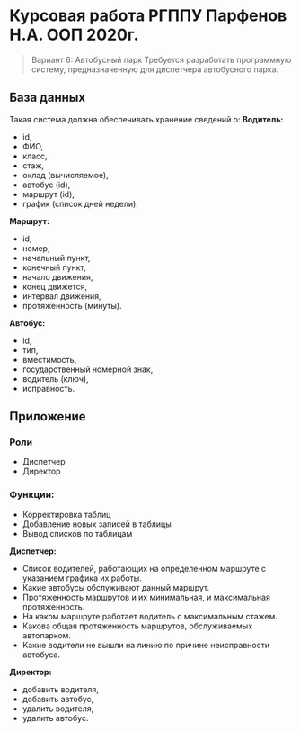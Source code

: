 # Курсовая работа РГППУ Парфенов Н.А. ООП 2020г.
> Вариант 6: Автобусный парк
Требуется разработать программную систему, предназначенную для диспетчера
автобусного парка. 

## База данных
Такая система должна обеспечивать хранение сведений о:
**Водитель:** 
- id,
- ФИО,
- класс,
- стаж,
- оклад (вычисляемое),
- автобус (id),
- маршрут (id),
- график (список дней недели).

**Маршрут:** 
- id,
- номер,
- начальный пункт,
- конечный пункт,
- начало движения,
- конец движется,
- интервал движения,
- протяженность (минуты).

**Автобус:** 
- id,
- тип, 
- вместимость,
- государственный номерной знак,
- водитель (ключ),
- исправность.

## Приложение

### Роли
- Диспетчер
- Директор

### Функции:
- Корректировка таблиц
- Добавление новых записей в таблицы
- Вывод списков по таблицам

**Диспетчер:**

- Список водителей, работающих на определенном маршруте с указанием графика их работы.
- Какие автобусы обслуживают данный маршрут.
- Протяженность маршрутов и их минимальная, и максимальная протяженность.
- На каком маршруте работает водитель с максимальным стажем.
- Какова общая протяженность маршрутов, обслуживаемых автопарком.
- Какие водители не вышли на линию по причине неисправности автобуса. 

**Директор:**
- добавить водителя,
- добавить автобус,
- удалить водителя,
- удалить автобус.
